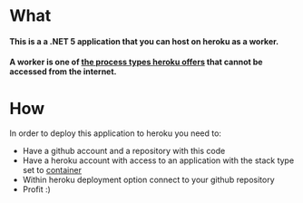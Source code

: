 # What

#### This is a a .NET 5 application that you can host on heroku as a worker.
#### A worker is one of [the process types heroku offers](https://devcenter.heroku.com/articles/process-model) that cannot be accessed from the internet.

# How

In order to deploy this application to heroku you need to:
 - Have a github account and a repository with this code
 - Have a heroku account with access to an application with the stack type set to [container](https://devcenter.heroku.com/articles/stack)
 - Within heroku deployment option connect to your github repository
 - Profit :)

